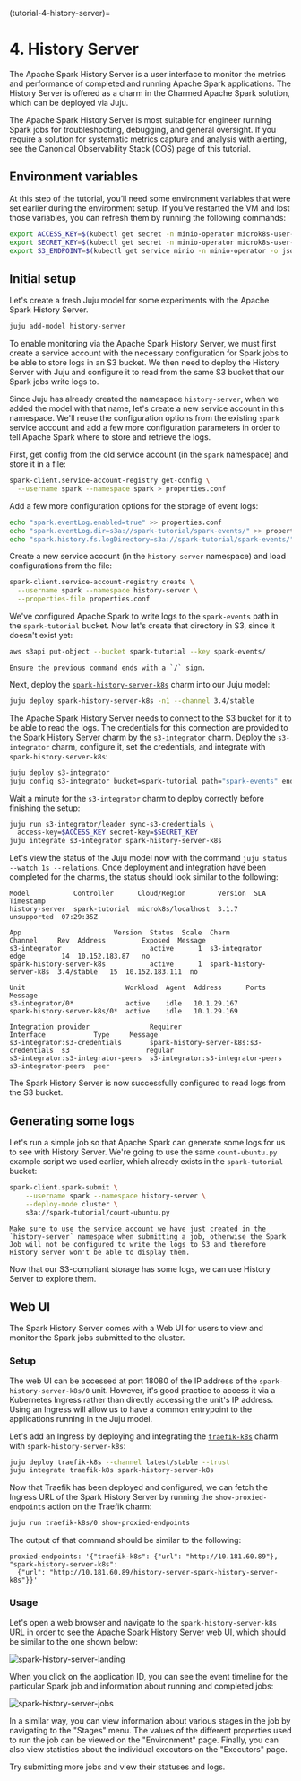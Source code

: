 (tutorial-4-history-server)=
# 4. History Server

The Apache Spark History Server is a user interface to monitor the metrics and performance of completed and running Apache Spark applications. The History Server is offered as a charm in the Charmed Apache Spark solution, which can be deployed via Juju.

The Apache Spark History Server is most suitable for engineer running Spark jobs for troubleshooting, debugging, and general oversight. If you require a solution for systematic metrics capture and analysis with alerting, see the Canonical Observability Stack (COS) page of this tutorial.

## Environment variables

At this step of the tutorial, you’ll need some environment variables that were set earlier during the environment setup.
If you’ve restarted the VM and lost those variables, you can refresh them by running the following commands:

```bash
export ACCESS_KEY=$(kubectl get secret -n minio-operator microk8s-user-1 -o jsonpath='{.data.CONSOLE_ACCESS_KEY}' | base64 -d)
export SECRET_KEY=$(kubectl get secret -n minio-operator microk8s-user-1 -o jsonpath='{.data.CONSOLE_SECRET_KEY}' | base64 -d)
export S3_ENDPOINT=$(kubectl get service minio -n minio-operator -o jsonpath='{.spec.clusterIP}')
```

## Initial setup

Let's create a fresh Juju model for some experiments with the Apache Spark History Server.

```bash
juju add-model history-server
```

To enable monitoring via the Apache Spark History Server, we must first create a service account with the necessary configuration for Spark jobs to be able to store logs in an S3 bucket. We then need to deploy the History Server with Juju and configure it to read from the same S3 bucket that our Spark jobs write logs to.

Since Juju has already created the namespace `history-server`, when we added the model with that name, let's create a new service account in this namespace. 
We'll reuse the configuration options from the existing `spark` service account and add a few more configuration parameters in order to tell Apache Spark where to store and retrieve the logs.

First, get config from the old service account (in the `spark` namespace) and store it in a file:

```bash
spark-client.service-account-registry get-config \
  --username spark --namespace spark > properties.conf
```

Add a few more configuration options for the storage of event logs:

```bash
echo "spark.eventLog.enabled=true" >> properties.conf
echo "spark.eventLog.dir=s3a://spark-tutorial/spark-events/" >> properties.conf
echo "spark.history.fs.logDirectory=s3a://spark-tutorial/spark-events/" >> properties.conf
```

Create a new service account (in the `history-server` namespace) and load configurations from the file:

```bash
spark-client.service-account-registry create \
  --username spark --namespace history-server \
  --properties-file properties.conf
```

We've configured Apache Spark to write logs to the `spark-events` path in the `spark-tutorial` bucket.
Now let's create that directory in S3, since it doesn't exist yet:

```bash
aws s3api put-object --bucket spark-tutorial --key spark-events/
```

```{note}
Ensure the previous command ends with a `/` sign.
```

Next, deploy the [`spark-history-server-k8s`](https://github.com/canonical/spark-history-server-k8s-operator) charm into our Juju model:

```bash
juju deploy spark-history-server-k8s -n1 --channel 3.4/stable
```

The Apache Spark History Server needs to connect to the S3 bucket for it to be able to read the logs.
The credentials for this connection are provided to the Spark History Server charm by the [`s3-integrator`](https://github.com/canonical/s3-integrator) charm. 
Deploy the `s3-integrator` charm, configure it, set the credentials, and integrate with `spark-history-server-k8s`:

```bash
juju deploy s3-integrator
juju config s3-integrator bucket=spark-tutorial path="spark-events" endpoint=http://$S3_ENDPOINT
```

Wait a minute for the `s3-integrator` charm to deploy correctly before finishing the setup:

```bash
juju run s3-integrator/leader sync-s3-credentials \
  access-key=$ACCESS_KEY secret-key=$SECRET_KEY
juju integrate s3-integrator spark-history-server-k8s
```

Let's view the status of the Juju model now with the command `juju status --watch 1s --relations`. Once deployment and integration have been completed for the charms, the status should look similar to the following:

```
Model           Controller      Cloud/Region        Version  SLA          Timestamp
history-server  spark-tutorial  microk8s/localhost  3.1.7    unsupported  07:29:35Z

App                       Version  Status  Scale  Charm                     Channel     Rev  Address         Exposed  Message
s3-integrator                      active      1  s3-integrator             edge         14  10.152.183.87   no       
spark-history-server-k8s           active      1  spark-history-server-k8s  3.4/stable   15  10.152.183.111  no       

Unit                         Workload  Agent  Address      Ports  Message
s3-integrator/0*             active    idle   10.1.29.167         
spark-history-server-k8s/0*  active    idle   10.1.29.169         

Integration provider               Requirer                                 Interface            Type     Message
s3-integrator:s3-credentials       spark-history-server-k8s:s3-credentials  s3                   regular  
s3-integrator:s3-integrator-peers  s3-integrator:s3-integrator-peers        s3-integrator-peers  peer   
```

The Spark History Server is now successfully configured to read logs from the S3 bucket.

## Generating some logs

Let's run a simple job so that Apache Spark can generate some logs for us to see with History Server. We're going to use the same `count-ubuntu.py` example script we used earlier, which already exists in the `spark-tutorial` bucket:

```bash
spark-client.spark-submit \
    --username spark --namespace history-server \
    --deploy-mode cluster \
    s3a://spark-tutorial/count-ubuntu.py
```

```{note}
Make sure to use the service account we have just created in the `history-server` namespace when submitting a job, otherwise the Spark Job will not be configured to write the logs to S3 and therefore History server won't be able to display them.
```

Now that our S3-compliant storage has some logs, we can use History Server to explore them.

## Web UI

The Spark History Server comes with a Web UI for users to view and monitor the Spark jobs submitted to the cluster.

### Setup

The web UI can be accessed at port 18080 of the IP address of the `spark-history-server-k8s/0` unit. However, it's good practice to access it via a Kubernetes Ingress rather than directly accessing the unit's IP address. Using an Ingress will allow us to have a common entrypoint to the applications running in the Juju model. 

Let's add an Ingress by deploying and integrating the [`traefik-k8s`](https://charmhub.io/traefik-k8s) charm with `spark-history-server-k8s`:

```bash
juju deploy traefik-k8s --channel latest/stable --trust
juju integrate traefik-k8s spark-history-server-k8s
```

Now that Traefik has been deployed and configured, we can fetch the Ingress URL of the Spark History Server by running the `show-proxied-endpoints` action on the Traefik charm:

```bash
juju run traefik-k8s/0 show-proxied-endpoints
```

The output of that command should be similar to the following:

```text
proxied-endpoints: '{"traefik-k8s": {"url": "http://10.181.60.89"}, "spark-history-server-k8s":
  {"url": "http://10.181.60.89/history-server-spark-history-server-k8s"}}'
```

### Usage

Let's open a web browser and navigate to the `spark-history-server-k8s` URL in order to see the Apache Spark History Server web UI, which should be similar to the one shown below:

![spark-history-server-landing](https://assets.ubuntu.com/v1/b4e09c75-spark-history-server-landing.png)

When you click on the application ID, you can see the event timeline for the particular Spark job and information about running and completed jobs:

![spark-history-server-jobs](https://assets.ubuntu.com/v1/0ae8e6da-spark-history-server-jobs.png)

In a similar way, you can view information about various stages in the job by navigating to the "Stages" menu. The values of the different properties used to run the job can be viewed on the "Environment" page. Finally, you can also view statistics about the individual executors on the "Executors" page. 

Try submitting more jobs and view their statuses and logs.

